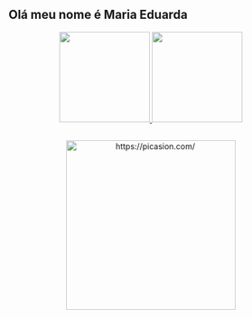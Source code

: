 ## Olá meu nome é Maria Eduarda 

<div align="center">
  <a href="https://github.com/rafaballerini">
  <img height="160rem" src="https://github-readme-stats.vercel.app/api?username=mariadeavila00&show_icons=true&theme=dracula&include_all_commits=true&count_private=true"/>
  <img height="160rem" src="https://github-readme-stats.vercel.app/api/top-langs/?username=mariadeavila00&layout=compact&langs_count=7&theme=dracula"/>
</div>

  ##
  
  <div align="center" height="150" style="border-radius:50px;>
    <a href="https://picasion.com/"><img src="https://i.picasion.com/pic92/cde06888a8aee421c350eb37b8f04384.gif" width="300" height="300" border="0" alt="https://picasion.com/" /></a><br /><a href="https://picasion.com/"></a>
  </div>
